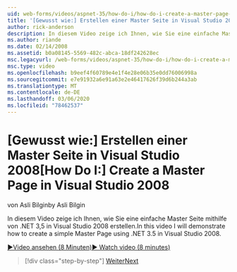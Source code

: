 ```yaml
---
uid: web-forms/videos/aspnet-35/how-do-i/how-do-i-create-a-master-page-in-visual-studio-2008
title: '[Gewusst wie:] Erstellen einer Master Seite in Visual Studio 2008 | Microsoft-Dokumentation'
author: rick-anderson
description: In diesem Video zeige ich Ihnen, wie Sie eine einfache Master Seite mithilfe von .NET 3,5 in Visual Studio 2008 erstellen.
ms.author: riande
ms.date: 02/14/2008
ms.assetid: b0a08145-5569-482c-abca-18df242628ec
msc.legacyurl: /web-forms/videos/aspnet-35/how-do-i/how-do-i-create-a-master-page-in-visual-studio-2008
msc.type: video
ms.openlocfilehash: b9eef4f60789e4e1f4e28e06b35e0dd76006998a
ms.sourcegitcommit: e7e91932a6e91a63e2e46417626f39d6b244a3ab
ms.translationtype: MT
ms.contentlocale: de-DE
ms.lasthandoff: 03/06/2020
ms.locfileid: "78462537"
---
```

# <a name="how-do-i-create-a-master-page-in-visual-studio-2008"></a><span data-ttu-id="6929d-103">[Gewusst wie:] Erstellen einer Master Seite in Visual Studio 2008</span><span class="sxs-lookup"><span data-stu-id="6929d-103">[How Do I:] Create a Master Page in Visual Studio 2008</span></span>

<span data-ttu-id="6929d-104">von Asli Bilgin</span><span class="sxs-lookup"><span data-stu-id="6929d-104">by Asli Bilgin</span></span>

<span data-ttu-id="6929d-105">In diesem Video zeige ich Ihnen, wie Sie eine einfache Master Seite mithilfe von .NET 3,5 in Visual Studio 2008 erstellen.</span><span class="sxs-lookup"><span data-stu-id="6929d-105">In this video I will demonstrate how to create a simple Master Page using .NET 3.5 in Visual Studio 2008.</span></span>

[<span data-ttu-id="6929d-106">&#9654;Video ansehen (8 Minuten)</span><span class="sxs-lookup"><span data-stu-id="6929d-106">&#9654; Watch video (8 minutes)</span></span>](https://channel9.msdn.com/Blogs/ASP-NET-Site-Videos/how-do-i-create-a-master-page-in-visual-studio-2008)

> [!div class="step-by-step"]
> [<span data-ttu-id="6929d-107">Weiter</span><span class="sxs-lookup"><span data-stu-id="6929d-107">Next</span></span>](how-do-i-create-nested-master-page-in-visual-studio-2008.md)
